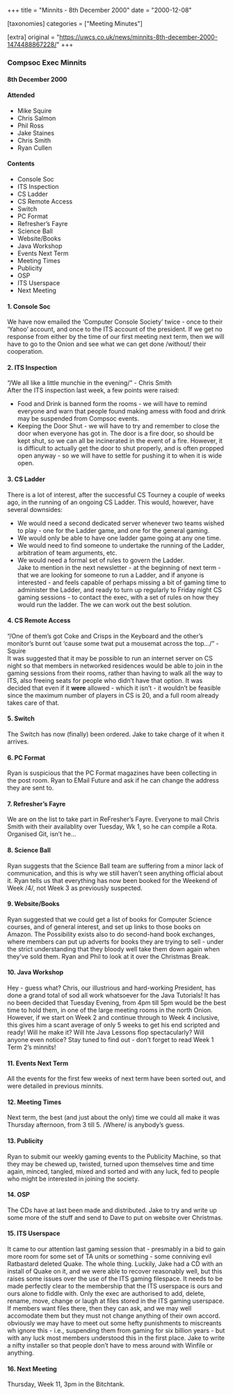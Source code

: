+++
title = "Minnits - 8th December 2000"
date = "2000-12-08"

[taxonomies]
categories = ["Meeting Minutes"]

[extra]
original = "https://uwcs.co.uk/news/minnits-8th-december-2000-1474488867228/"
+++

### Compsoc Exec Minnits

#### 8th December 2000

#### Attended

  - Mike Squire
  - Chris Salmon
  - Phil Ross
  - Jake Staines
  - Chris Smith
  - Ryan Cullen

#### Contents

  - Console Soc
  - ITS Inspection
  - CS Ladder
  - CS Remote Access
  - Switch
  - PC Format
  - Refresher’s Fayre
  - Science Ball
  - Website/Books
  - Java Workshop
  - Events Next Term
  - Meeting Times
  - Publicity
  - OSP
  - ITS Userspace
  - Next Meeting

#### 1\. Console Soc

We have now emailed the ‘Computer Console Society’ twice - once to their ‘Yahoo’ account, and once to the ITS account of the president. If we get no response from either by the time of our first meeting next term, then we will have to go to the Onion and see what we can get done /without/ their cooperation.

#### 2\. ITS Inspection

“/We all like a little munchie in the evening/” - Chris Smith  
After the ITS inspection last week, a few points were raised:

  - Food and Drink is banned form the rooms - we will have to remind everyone and warn that people found making amess with food and drink may be suspended from Compsoc events.
  - Keeping the Door Shut - we will have to try and remember to close the door when everyone has got in. The door is a fire door, so should be kept shut, so we can all be incinerated in the event of a fire. However, it is difficult to actually get the door to shut properly, and is often propped open anyway - so we will have to settle for pushing it to when it is wide open.

#### 3\. CS Ladder

There is a lot of interest, after the successful CS Tourney a couple of weeks ago, in the running of an ongoing CS Ladder. This would, however, have several downsides:

  - We would need a second dedicated server whenever two teams wished to play - one for the Ladder game, and one for the general gaming.
  - We would only be able to have one ladder game going at any one time.
  - We would need to find someone to undertake the running of the Ladder, arbitration of team arguments, etc.
  - We would need a formal set of rules to govern the Ladder.  
    Jake to mention in the next newsletter - at the beginning of next term - that we are looking for someone to run a Ladder, and if anyone is interested - and feels capable of perhaps missing a bit of gaming time to administer the Ladder, and ready to turn up regularly to Friday night CS gaming sessions - to contact the exec, with a set of rules on how they would run the ladder. The we can work out the best solution.

#### 4\. CS Remote Access

“/One of them’s got Coke and Crisps in the Keyboard and the other’s monitor’s burnt out ’cause some twat put a mousemat across the top…/” - Squire  
It was suggested that it may be possible to run an internet server on CS night so that members in networked residences would be able to join in the gaming sessions from their rooms, rather than having to walk all the way to ITS, also freeing seats for people who didn’t have that option. It was decided that even if it **were** allowed - which it isn’t - it wouldn’t be feasible since the maximum number of players in CS is 20, and a full room already takes care of that.

#### 5\. Switch

The Switch has now (finally) been ordered. Jake to take charge of it when it arrives.

#### 6\. PC Format

Ryan is suspicious that the PC Format magazines have been collecting in the post room. Ryan to EMail Future and ask if he can change the address they are sent to.

#### 7\. Refresher’s Fayre

We are on the list to take part in ReFresher’s Fayre. Everyone to mail Chris Smith with their availablity over Tuesday, Wk 1, so he can compile a Rota. Organised Git, isn’t he…

#### 8\. Science Ball

Ryan suggests that the Science Ball team are suffering from a minor lack of communication, and this is why we still haven’t seen anything official about it. Ryan tells us that everything has now been booked for the Weekend of Week /4/, not Week 3 as previously suspected.

#### 9\. Website/Books

Ryan suggested that we could get a list of books for Computer Science courses, and of general interest, and set up links to those books on Amazon. The Possibility exists also to do second-hand book exchanges, where members can put up adverts for books they are trying to sell - under the strict understanding that they bloody well take them down again when they’ve sold them. Ryan and Phil to look at it over the Christmas Break.

#### 10\. Java Workshop

Hey - guess what? Chris, our illustrious and hard-working President, has done a grand total of sod all work whatsoever for the Java Tutorials\! It has no been decided that Tuesday Evening, from 4pm till 5pm would be the best time to hold them, in one of the large meeting rooms in the north Onion. However, if we start on Week 2 and continue through to Week 4 inclusive, this gives him a scant average of only 5 weeks to get his end scripted and ready\! Will he make it? Will hte Java Lessons flop spectacularly? Will anyone even notice? Stay tuned to find out - don’t forget to read Week 1 Term 2’s minnits\!

#### 11\. Events Next Term

All the events for the first few weeks of next term have been sorted out, and were detailed in previous minnits.

#### 12\. Meeting Times

Next term, the best (and just about the only) time we could all make it was Thursday afternoon, from 3 till 5. /Where/ is anybody’s guess.

#### 13\. Publicity

Ryan to submit our weekly gaming events to the Publicity Machine, so that they may be chewed up, twisted, turned upon themselves time and time again, minced, tangled, mixed and sorted and with any luck, fed to people who might be interested in joining the society.

#### 14\. OSP

The CDs have at last been made and distributed. Jake to try and write up some more of the stuff and send to Dave to put on website over Christmas.

#### 15\. ITS Userspace

It came to our attention last gaming session that - presmably in a bid to gain more room for some set of TA units or something - some conniving evil Ratbastard deleted Quake. The whole thing. Luckily, Jake had a CD with an install of Quake on it, and we were able to recover reasonably well, but this raises some issues over the use of the ITS gaming filespace. It needs to be made perfectly clear to the membership that the ITS userspace is ours and ours alone to fiddle with. Only the exec are authorised to add, delete, rename, move, change or laugh at files stored in the ITS gaming userspace. If members want files there, then they can ask, and we may well accomodate them but they must not change anything of their own accord. obviously we may have to meet out some hefty punishments to miscreants wh ignore this - i.e., suspending them from gaming for six billion years - but with any luck most members understood this in the first place. Jake to write a nifty installer so that people don’t have to mess around with Winfile or anything.

#### 16\. Next Meeting

Thursday, Week 11, 3pm in the Bitchtank.
